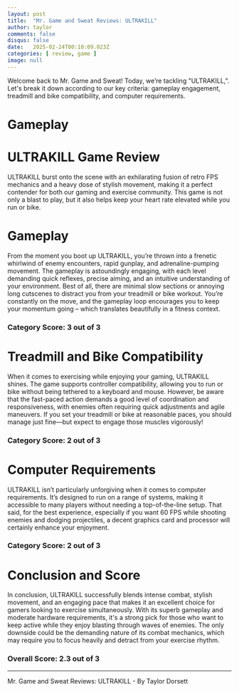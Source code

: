 ```yaml
---
layout: post
title:  "Mr. Game and Sweat Reviews: ULTRAKILL"
author: taylor
comments: false
disqus: false
date:   2025-02-24T00:10:09.023Z
categories: [ review, game ]
image: null
---
```


Welcome back to Mr. Game and Sweat! Today, we’re tackling "ULTRAKILL,". Let's break it down according to our key criteria: gameplay engagement, treadmill and bike compatibility, and computer requirements.

# Gameplay

# ULTRAKILL Game Review

ULTRAKILL burst onto the scene with an exhilarating fusion of retro FPS mechanics and a heavy dose of stylish movement, making it a perfect contender for both our gaming and exercise community. This game is not only a blast to play, but it also helps keep your heart rate elevated while you run or bike.

# Gameplay

From the moment you boot up ULTRAKILL, you’re thrown into a frenetic whirlwind of enemy encounters, rapid gunplay, and adrenaline-pumping movement. The gameplay is astoundingly engaging, with each level demanding quick reflexes, precise aiming, and an intuitive understanding of your environment. Best of all, there are minimal slow sections or annoying long cutscenes to distract you from your treadmill or bike workout. You’re constantly on the move, and the gameplay loop encourages you to keep your momentum going – which translates beautifully in a fitness context.

### Category Score: 3 out of 3

# Treadmill and Bike Compatibility

When it comes to exercising while enjoying your gaming, ULTRAKILL shines. The game supports controller compatibility, allowing you to run or bike without being tethered to a keyboard and mouse. However, be aware that the fast-paced action demands a good level of coordination and responsiveness, with enemies often requiring quick adjustments and agile maneuvers. If you set your treadmill or bike at reasonable paces, you should manage just fine—but expect to engage those muscles vigorously!

### Category Score: 2 out of 3

# Computer Requirements

ULTRAKILL isn’t particularly unforgiving when it comes to computer requirements. It’s designed to run on a range of systems, making it accessible to many players without needing a top-of-the-line setup. That said, for the best experience, especially if you want 60 FPS while shooting enemies and dodging projectiles, a decent graphics card and processor will certainly enhance your enjoyment. 

### Category Score: 2 out of 3

# Conclusion and Score

In conclusion, ULTRAKILL successfully blends intense combat, stylish movement, and an engaging pace that makes it an excellent choice for gamers looking to exercise simultaneously. With its superb gameplay and moderate hardware requirements, it's a strong pick for those who want to keep active while they enjoy blasting through waves of enemies. The only downside could be the demanding nature of its combat mechanics, which may require you to focus heavily and detract from your exercise rhythm. 

### Overall Score: 2.3 out of 3

---

Mr. Game and Sweat Reviews: ULTRAKILL - By Taylor Dorsett
